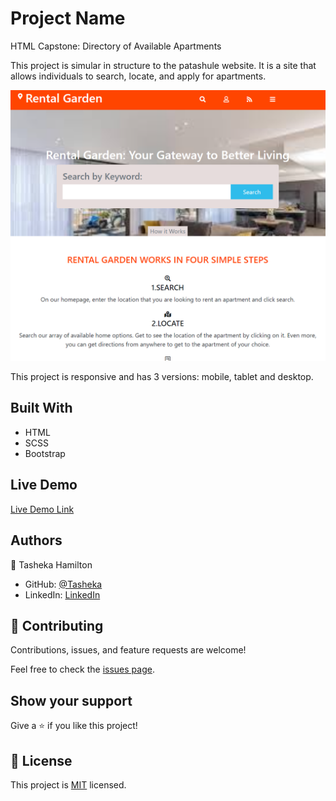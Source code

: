 # Project Name
HTML Capstone: Directory of Available Apartments

This project is simular in structure to the patashule website. It is a site that allows individuals to search, locate, and apply for apartments.

![screenshot](assests/rental_crop.png)

This project is responsive and has 3 versions: mobile, tablet and desktop.

## Built With

- HTML
- SCSS
- Bootstrap

## Live Demo

[Live Demo Link](https://tasheka.github.io/Capstone-Directory-of-Available-Apartments)

## Authors

👤 Tasheka Hamilton

- GitHub: [@Tasheka](https://github.com/Tasheka)
- LinkedIn: [LinkedIn](https://www.linkedin.com/in/tasheka-hamilton-43532311b/)

## 🤝 Contributing

Contributions, issues, and feature requests are welcome!

Feel free to check the [issues page](https://github.com/Tasheka/Capstone-Directory-of-Available-Apartments/issues).

## Show your support

Give a ⭐️ if you like this project!

## 📝 License

This project is [MIT](lic.url) licensed.

